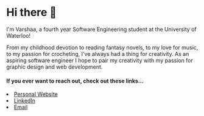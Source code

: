 # Hi there 👋

I'm Varshaa, a fourth year Software Engineering student at the University of Waterloo! 

From my childhood devotion to reading fantasy novels, to my love for music, to my passion for crocheting, I've always had a thing for creativity. As an aspiring software engineer I hope to pair my creativity with my passion for graphic design and web development.


#### If you ever want to reach out, check out these links...


<li><a href="http://vas057.github.io" target="_blank">Personal Website</a><li>
<a href="https://www.linkedin.com/in/varshaa-maxwell/" target="_blank">LinkedIn</a>
<li><a href="mailto:vmaxwell@uwaterloo.ca" target="_blank">Email</a>



<!--
**vas057/vas057** is a ✨ _special_ ✨ repository because its `README.md` (this file) appears on your GitHub profile.

Here are some ideas to get you started:

- 🔭 I’m currently working on ...
- 🌱 I’m currently learning ...
- 👯 I’m looking to collaborate on ...
- 🤔 I’m looking for help with ...
- 💬 Ask me about ...
- 📫 How to reach me: ...
- 😄 Pronouns: ...
- ⚡ Fun fact: ...
-->
